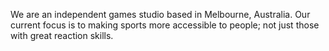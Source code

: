 We are an independent games studio based in Melbourne, Australia. Our current focus is to making sports more accessible to people; not just those with great reaction skills. 
